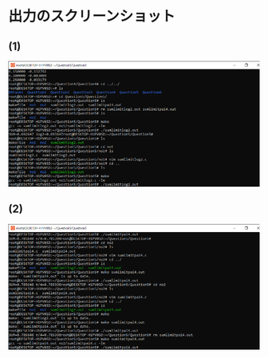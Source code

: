 # 出力のスクリーンショット
## (1)
[![](./imagequestion5/imageno1.png)](./imagequestion5/imageno1.png)
## (2)
[![](./imagequestion5/imageno2.png)](./imagequestion5/imageno2.png)
